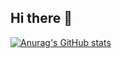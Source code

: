 ## Hi there 👋

[![Anurag's GitHub stats](https://github-readme-stats.vercel.app/api?allanasr=anuraghazra)](https://github.com/anuraghazra/github-readme-stats)
